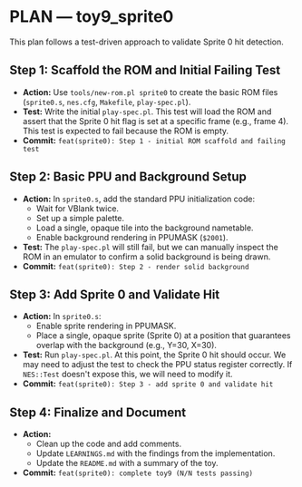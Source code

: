 # PLAN — toy9_sprite0

This plan follows a test-driven approach to validate Sprite 0 hit detection.

## Step 1: Scaffold the ROM and Initial Failing Test

- **Action:** Use `tools/new-rom.pl sprite0` to create the basic ROM files (`sprite0.s`, `nes.cfg`, `Makefile`, `play-spec.pl`).
- **Test:** Write the initial `play-spec.pl`. This test will load the ROM and assert that the Sprite 0 hit flag is set at a specific frame (e.g., frame 4). This test is expected to fail because the ROM is empty.
- **Commit:** `feat(sprite0): Step 1 - initial ROM scaffold and failing test`

## Step 2: Basic PPU and Background Setup

- **Action:** In `sprite0.s`, add the standard PPU initialization code:
  - Wait for VBlank twice.
  - Set up a simple palette.
  - Load a single, opaque tile into the background nametable.
  - Enable background rendering in PPUMASK (`$2001`).
- **Test:** The `play-spec.pl` will still fail, but we can manually inspect the ROM in an emulator to confirm a solid background is being drawn.
- **Commit:** `feat(sprite0): Step 2 - render solid background`

## Step 3: Add Sprite 0 and Validate Hit

- **Action:** In `sprite0.s`:
  - Enable sprite rendering in PPUMASK.
  - Place a single, opaque sprite (Sprite 0) at a position that guarantees overlap with the background (e.g., Y=30, X=30).
- **Test:** Run `play-spec.pl`. At this point, the Sprite 0 hit should occur. We may need to adjust the test to check the PPU status register correctly. If `NES::Test` doesn't expose this, we will need to modify it.
- **Commit:** `feat(sprite0): Step 3 - add sprite 0 and validate hit`

## Step 4: Finalize and Document

- **Action:**
  - Clean up the code and add comments.
  - Update `LEARNINGS.md` with the findings from the implementation.
  - Update the `README.md` with a summary of the toy.
- **Commit:** `feat(sprite0): complete toy9 (N/N tests passing)`
